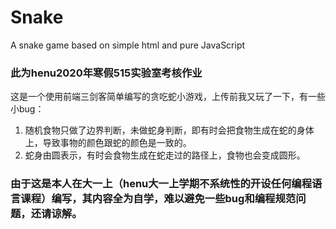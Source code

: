 # Snake
A snake game based on simple html and pure JavaScript
### 此为henu2020年寒假515实验室考核作业
这是一个使用前端三剑客简单编写的贪吃蛇小游戏，上传前我又玩了一下，有一些小bug：
1. 随机食物只做了边界判断，未做蛇身判断，即有时会把食物生成在蛇的身体上，导致事物的颜色跟蛇的颜色是一致的。
2. 蛇身由圆表示，有时会食物生成在蛇走过的路径上，食物也会变成圆形。


### 由于这是本人在大一上（henu大一上学期不系统性的开设任何编程语言课程）编写，其内容全为自学，难以避免一些bug和编程规范问题，还请谅解。
